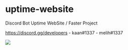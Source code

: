 # uptime-website
Discord Bot Uptime WebSite / Faster Project

https://discord.gg/developers - kaan#1337 - melih#1337

<img src="https://i.hizliresim.com/2hkzjcy.png">
